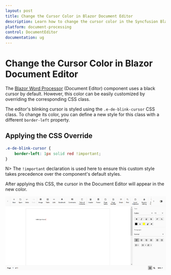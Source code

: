 ```yaml
---
layout: post
title: Change the Cursor Color in Blazor Document Editor
description: Learn how to change the cursor color in the Syncfusion Blazor Document Editor component by overriding the default CSS styles.
platform: document-processing
control: DocumentEditor
documentation: ug
---
```


# Change the Cursor Color in Blazor Document Editor

The [Blazor Word Processor](https://www.syncfusion.com/blazor-components/blazor-word-processor) (Document Editor) component uses a black cursor by default. However, this color can be easily customized by overriding the corresponding CSS class.

The editor's blinking cursor is styled using the `.e-de-blink-cursor` CSS class. To change its color, you can define a new style for this class with a different `border-left` property.

## Applying the CSS Override

```css
.e-de-blink-cursor {
    border-left: 1px solid red !important;
}
```

N> The `!important` declaration is used here to ensure this custom style takes precedence over the component's default styles.

After applying this CSS, the cursor in the Document Editor will appear in the new color.

![The cursor in the Blazor Document Editor is shown in red instead of the default black color.](../images/cursor-css.png)
